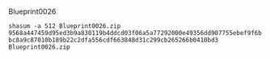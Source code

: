 Blueprint0026

`shasum -a 512 Blueprint0026.zip 
9568a447459d95ed3b9a830119b4ddcd03f06a5a77292000e49356dd907755ebef9f6bbc8a9c87010b189b22c2dfa556cdf663848d31c299cb265266b0410bd3  Blueprint0026.zip`
